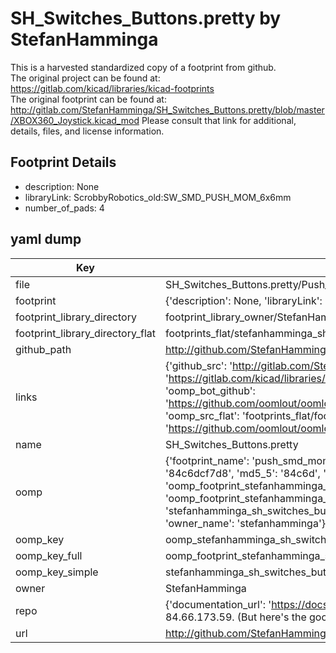 # SH_Switches_Buttons.pretty by StefanHamminga  
This is a harvested standardized copy of a footprint from github.  
The original project can be found at:  
https://gitlab.com/kicad/libraries/kicad-footprints  
The original footprint can be found at:
http://gitlab.com/StefanHamminga/SH_Switches_Buttons.pretty/blob/master/XBOX360_Joystick.kicad_mod
Please consult that link for additional, details, files, and license information.  
## Footprint Details
* description: None  
* libraryLink: ScrobbyRobotics_old:SW_SMD_PUSH_MOM_6x6mm  
* number_of_pads: 4  
## yaml dump  
| Key | Value |  
| --- | --- |  
| file | SH_Switches_Buttons.pretty/Push_SMD_Mom_6x6mm.kicad_mod |  
| footprint | {'description': None, 'libraryLink': 'ScrobbyRobotics_old:SW_SMD_PUSH_MOM_6x6mm', 'number_of_pads': 4} |  
| footprint_library_directory | footprint_library_owner/StefanHamminga_SH_Switches_Buttons.pretty |  
| footprint_library_directory_flat | footprints_flat/stefanhamminga_sh_switches_buttons_push_smd_mom_6x6mm/working |  
| github_path | http://github.com/StefanHamminga/SH_Switches_Buttons.pretty/blob/master/Push_SMD_Mom_6x6mm.kicad_mod |  
| links | {'github_src': 'http://gitlab.com/StefanHamminga/SH_Switches_Buttons.pretty/blob/master/XBOX360_Joystick.kicad_mod', 'github_src_repo': 'https://gitlab.com/kicad/libraries/kicad-footprints', 'oomp_bot': 'footprints/stefanhamminga_sh_switches_buttons_push_smd_mom_6x6mm/working', 'oomp_bot_github': 'https://github.com/oomlout/oomlout_oomp_footprint_bot/tree/main/footprints/stefanhamminga_sh_switches_buttons_push_smd_mom_6x6mm/working', 'oomp_src_flat': 'footprints_flat/footprints_flat/stefanhamminga_sh_switches_buttons_push_smd_mom_6x6mm/working', 'oomp_src_flat_github': 'https://github.com/oomlout/oomlout_oomp_footprint_src/tree/main/footprints_flat/stefanhamminga_sh_switches_buttons_push_smd_mom_6x6mm/working'} |  
| name | SH_Switches_Buttons.pretty |  
| oomp | {'footprint_name': 'push_smd_mom_6x6mm', 'library_name': 'sh_switches_buttons', 'md5': '84c6dcf7d87e028faa56dd046aa8185a', 'md5_10': '84c6dcf7d8', 'md5_5': '84c6d', 'md5_6': '84c6dc', 'oomp_key': 'oomp_stefanhamminga_sh_switches_buttons_push_smd_mom_6x6mm', 'oomp_key_extra': 'oomp_footprint_stefanhamminga_sh_switches_buttons_push_smd_mom_6x6mm', 'oomp_key_full': 'oomp_footprint_stefanhamminga_sh_switches_buttons_push_smd_mom_6x6mm_84c6dc', 'oomp_key_simple': 'stefanhamminga_sh_switches_buttons_push_smd_mom_6x6mm', 'original_filename': 'SH_Switches_Buttons.pretty/Push_SMD_Mom_6x6mm.kicad_mod', 'owner_name': 'stefanhamminga'} |  
| oomp_key | oomp_stefanhamminga_sh_switches_buttons_push_smd_mom_6x6mm |  
| oomp_key_full | oomp_footprint_stefanhamminga_sh_switches_buttons_push_smd_mom_6x6mm |  
| oomp_key_simple | stefanhamminga_sh_switches_buttons_push_smd_mom_6x6mm |  
| owner | StefanHamminga |  
| repo | {'documentation_url': 'https://docs.github.com/rest/overview/resources-in-the-rest-api#rate-limiting', 'message': "API rate limit exceeded for 84.66.173.59. (But here's the good news: Authenticated requests get a higher rate limit. Check out the documentation for more details.)"} |  
| url | http://github.com/StefanHamminga/SH_Switches_Buttons.pretty |  


